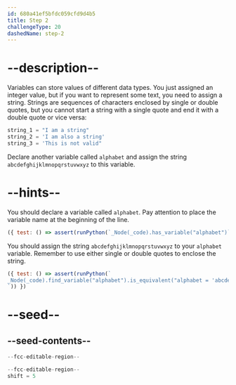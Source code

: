 ```yaml
---
id: 680a41ef5bfdc059cfd9d4b5
title: Step 2
challengeType: 20
dashedName: step-2
---
```


# --description--

Variables can store values of different data types. You just assigned an integer value, but if you want to represent some text, you need to assign a string. Strings are sequences of characters enclosed by single or double quotes, but you cannot start a string with a single quote and end it with a double quote or vice versa:

```py
string_1 = "I am a string"
string_2 = 'I am also a string'
string_3 = 'This is not valid"
```

Declare another variable called `alphabet` and assign the string `abcdefghijklmnopqrstuvwxyz` to this variable.

# --hints--

You should declare a variable called `alphabet`. Pay attention to place the variable name at the beginning of the line.

```js
({ test: () => assert(runPython(`_Node(_code).has_variable("alphabet")`)) })
```

You should assign the string `abcdefghijklmnopqrstuvwxyz` to your `alphabet` variable. Remember to use either single or double quotes to enclose the string.

```js
({ test: () => assert(runPython(`
_Node(_code).find_variable("alphabet").is_equivalent("alphabet = 'abcdefghijklmnopqrstuvwxyz'")
`)) })
```

# --seed--

## --seed-contents--

```py
--fcc-editable-region--

--fcc-editable-region--
shift = 5
```
